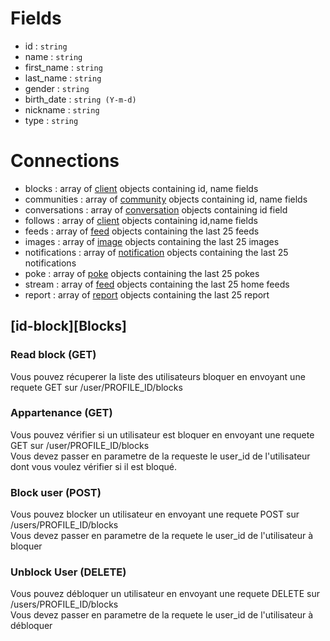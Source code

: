 Fields
===========
* id : `string`
* name : `string`
* first_name : `string`
* last_name : `string`
* gender : `string`
* birth_date : `string (Y-m-d)` 
* nickname : `string`
* type : `string`

Connections
============
* blocks : array of [client](client.md) objects containing id, name fields
* communities : array of [community](community.md) objects containing id, name fields
* conversations : array of [conversation](conversation.md) objects containing id field
* follows : array of [client](client.md) objects containing id,name fields
* feeds : array of [feed](feed.md) objects containing the last 25 feeds
* images : array of [image](image.md) objects containing the last 25 images
* notifications : array of [notification](notification.md) objects containing the last 25 notifications
* poke : array of [poke](poke.md) objects containing the last 25 pokes
* stream : array of [feed](feed.md) objects containing the last 25 home feeds
* report : array of [report](report.md) objects containing the last 25 report

[id-block][Blocks]
------
### Read block (GET)
Vous pouvez récuperer la liste des utilisateurs bloquer en envoyant une requete GET sur /user/PROFILE_ID/blocks

### Appartenance (GET)
Vous pouvez vérifier si un utilisateur est bloquer en envoyant une requete GET sur /user/PROFILE_ID/blocks    
Vous devez passer en parametre de la requeste le user_id de l'utilisateur dont vous voulez vérifier si il est bloqué.   

### Block user (POST)
Vous pouvez blocker un utilisateur en envoyant une requete POST sur /users/PROFILE_ID/blocks  
Vous devez passer en parametre de la requete le user_id de l'utilisateur à bloquer    

### Unblock User (DELETE)
Vous pouvez débloquer un utilisateur en envoyant une requete DELETE sur /users/PROFILE_ID/blocks   
Vous devez passer en parametre de la requete le user_id de l'utilisateur à débloquer   

